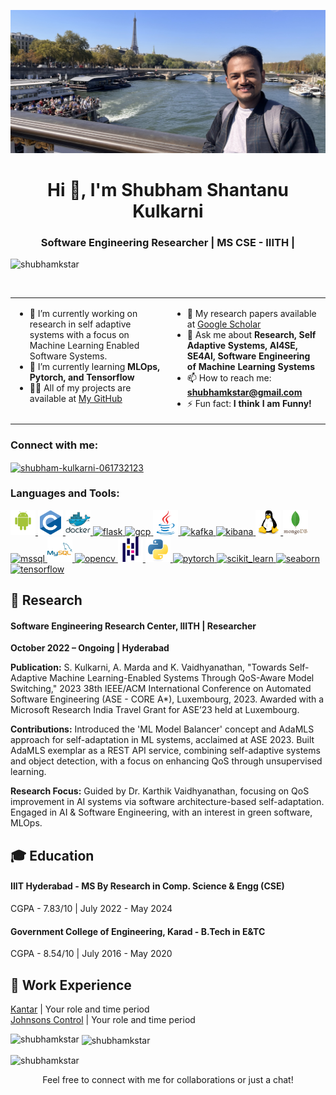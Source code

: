 ![MasterHead](https://raw.githubusercontent.com/Shubhamkstar/Shubhamkstar/main/N.jpg)
<h1 align="center">Hi 👋, I'm Shubham Shantanu Kulkarni</h1>
<h3 align="center">Software Engineering Researcher | MS CSE - IIITH |</h3>
<p align="left"> <img src="https://komarev.com/ghpvc/?username=shubhamkstar&label=Profile%20views&color=0e75b6&style=flat" alt="shubhamkstar" /> </p>
<p align="left"> <a href="https://twitter.com/" target="blank"><img src="https://img.shields.io/twitter/follow/?logo=twitter&style=for-the-badge" alt="" /></a> </p>
<table>
<tr>
<td valign="top" width="50%">

- 🔭 I’m currently working on research in self adaptive systems with a focus on Machine Learning Enabled Software Systems.
- 🌱 I’m currently learning **MLOps, Pytorch, and Tensorflow**
- 👨‍💻 All of my projects are available at [My GitHub](https://github.com/Shubhamkstar)

</td>
<td valign="top" width="50%">

- 📝 My research papers available at [Google Scholar](https://scholar.google.com/citations?user=_H0VkbYAAAAJ&hl=en)
- 💬 Ask me about **Research, Self Adaptive Systems, AI4SE, SE4AI, Software Engineering of Machine Learning Systems**
- 📫 How to reach me: **shubhamkstar@gmail.com**
- ⚡ Fun fact: **I think I am Funny!**

</td>
</tr>
</table>

<h3 align="left">Connect with me:</h3>
<p align="left">
<a href="https://linkedin.com/in/shubham-kulkarni-061732123" target="blank"><img align="center" src="https://raw.githubusercontent.com/rahuldkjain/github-profile-readme-generator/master/src/images/icons/Social/linked-in-alt.svg" alt="shubham-kulkarni-061732123" height="30" width="40" /></a>
</p>

<h3 align="left">Languages and Tools:</h3>
<p align="left"> <a href="https://developer.android.com" target="_blank" rel="noreferrer"> <img src="https://raw.githubusercontent.com/devicons/devicon/master/icons/android/android-original-wordmark.svg" alt="android" width="40" height="40"/> </a> <a href="https://www.cprogramming.com/" target="_blank" rel="noreferrer"> <img src="https://raw.githubusercontent.com/devicons/devicon/master/icons/c/c-original.svg" alt="c" width="40" height="40"/> </a> <a href="https://www.docker.com/" target="_blank" rel="noreferrer"> <img src="https://raw.githubusercontent.com/devicons/devicon/master/icons/docker/docker-original-wordmark.svg" alt="docker" width="40" height="40"/> </a> <a href="https://flask.palletsprojects.com/" target="_blank" rel="noreferrer"> <img src="https://www.vectorlogo.zone/logos/pocoo_flask/pocoo_flask-icon.svg" alt="flask" width="40" height="40"/> </a> <a href="https://cloud.google.com" target="_blank" rel="noreferrer"> <img src="https://www.vectorlogo.zone/logos/google_cloud/google_cloud-icon.svg" alt="gcp" width="40" height="40"/> </a> <a href="https://www.java.com" target="_blank" rel="noreferrer"> <img src="https://raw.githubusercontent.com/devicons/devicon/master/icons/java/java-original.svg" alt="java" width="40" height="40"/> </a> <a href="https://kafka.apache.org/" target="_blank" rel="noreferrer"> <img src="https://www.vectorlogo.zone/logos/apache_kafka/apache_kafka-icon.svg" alt="kafka" width="40" height="40"/> </a> <a href="https://www.elastic.co/kibana" target="_blank" rel="noreferrer"> <img src="https://www.vectorlogo.zone/logos/elasticco_kibana/elasticco_kibana-icon.svg" alt="kibana" width="40" height="40"/> </a> <a href="https://www.linux.org/" target="_blank" rel="noreferrer"> <img src="https://raw.githubusercontent.com/devicons/devicon/master/icons/linux/linux-original.svg" alt="linux" width="40" height="40"/> </a> <a href="https://www.mongodb.com/" target="_blank" rel="noreferrer"> <img src="https://raw.githubusercontent.com/devicons/devicon/master/icons/mongodb/mongodb-original-wordmark.svg" alt="mongodb" width="40" height="40"/> </a> <a href="https://www.microsoft.com/en-us/sql-server" target="_blank" rel="noreferrer"> <img src="https://www.svgrepo.com/show/303229/microsoft-sql-server-logo.svg" alt="mssql" width="40" height="40"/> </a> <a href="https://www.mysql.com/" target="_blank" rel="noreferrer"> <img src="https://raw.githubusercontent.com/devicons/devicon/master/icons/mysql/mysql-original-wordmark.svg" alt="mysql" width="40" height="40"/> </a> <a href="https://opencv.org/" target="_blank" rel="noreferrer"> <img src="https://www.vectorlogo.zone/logos/opencv/opencv-icon.svg" alt="opencv" width="40" height="40"/> </a> <a href="https://pandas.pydata.org/" target="_blank" rel="noreferrer"> <img src="https://raw.githubusercontent.com/devicons/devicon/2ae2a900d2f041da66e950e4d48052658d850630/icons/pandas/pandas-original.svg" alt="pandas" width="40" height="40"/> </a> <a href="https://www.python.org" target="_blank" rel="noreferrer"> <img src="https://raw.githubusercontent.com/devicons/devicon/master/icons/python/python-original.svg" alt="python" width="40" height="40"/> </a> <a href="https://pytorch.org/" target="_blank" rel="noreferrer"> <img src="https://www.vectorlogo.zone/logos/pytorch/pytorch-icon.svg" alt="pytorch" width="40" height="40"/> </a> <a href="https://scikit-learn.org/" target="_blank" rel="noreferrer"> <img src="https://upload.wikimedia.org/wikipedia/commons/0/05/Scikit_learn_logo_small.svg" alt="scikit_learn" width="40" height="40"/> </a> <a href="https://seaborn.pydata.org/" target="_blank" rel="noreferrer"> <img src="https://seaborn.pydata.org/_images/logo-mark-lightbg.svg" alt="seaborn" width="40" height="40"/> </a> <a href="https://www.tensorflow.org" target="_blank" rel="noreferrer"> <img src="https://www.vectorlogo.zone/logos/tensorflow/tensorflow-icon.svg" alt="tensorflow" width="40" height="40"/> </a> </p>

<!-- Research and Education -->
<h2 align="left">🔬 Research</h2>
<h4>Software Engineering Research Center, IIITH | Researcher</h4>
<p><b>October 2022 – Ongoing | Hyderabad</b></p>
<p><b>Publication:</b> S. Kulkarni, A. Marda and K. Vaidhyanathan, "Towards Self-Adaptive Machine Learning-Enabled Systems Through QoS-Aware Model Switching," 2023 38th IEEE/ACM International Conference on Automated Software Engineering (ASE - CORE A*), Luxembourg, 2023. Awarded with a Microsoft Research India Travel Grant for ASE’23 held at Luxembourg.</p>
<p><b>Contributions:</b> Introduced the 'ML Model Balancer' concept and AdaMLS approach for self-adaptation in ML systems, acclaimed at ASE 2023. Built AdaMLS exemplar as a REST API service, combining self-adaptive systems and object detection, with a focus on enhancing QoS through unsupervised learning.</p>
<p><b>Research Focus:</b> Guided by Dr. Karthik Vaidhyanathan, focusing on QoS improvement in AI systems via software architecture-based self-adaptation. Engaged in AI & Software Engineering, with an interest in green software, MLOps.</p>

<h2 align="left">🎓 Education</h2>
<h4>IIIT Hyderabad - MS By Research in Comp. Science & Engg (CSE)</h4>
<p>CGPA - 7.83/10 | July 2022 - May 2024</p>
<h4>Government College of Engineering, Karad - B.Tech in E&TC</h4>
<p>CGPA - 8.54/10 | July 2016 - May 2020</p>

<!-- Work Experience -->
<h2 align="left">👔 Work Experience</h2>
<p align="left">
<a href="LINK_TO_YOUR_KANTAR_REPOSITORY">Kantar</a> | Your role and time period<br/>
<a href="LINK_TO_YOUR_JOHNSONS_CONTROL_REPOSITORY">Johnsons Control</a> | Your role and time period
</p>

<p><img align="left" src="https://github-readme-stats.vercel.app/api/top-langs?username=shubhamkstar&show_icons=true&locale=en&layout=compact" alt="shubhamkstar" /></p>

<p>&nbsp;<img align="center" src="https://github-readme-stats.vercel.app/api?username=shubhamkstar&show_icons=true&locale=en" alt="shubhamkstar" /></p>

<p><img align="center" src="https://github-readme-streak-stats.herokuapp.com/?user=shubhamkstar&" alt="shubhamkstar" /></p>
<!-- Footer -->
<p align="center">Feel free to connect with me for collaborations or just a chat!</p>
